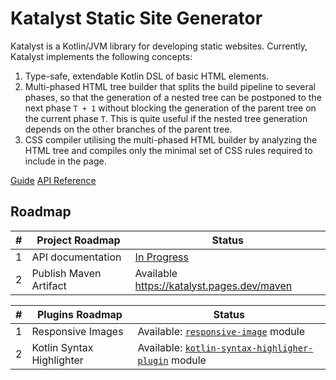 # Katalyst Static Site Generator

Katalyst is a Kotlin/JVM library for developing static websites. Currently, Katalyst implements the following concepts:

1. Type-safe, extendable Kotlin DSL of basic HTML elements.
2. Multi-phased HTML tree builder that splits the build pipeline to several phases, so that the generation of a nested
   tree can be postponed to the next phase `T + 1` without blocking the generation of the parent tree on the current
   phase `T`. This is quite useful if the nested tree generation depends on the other branches of the parent tree.
3. CSS compiler utilising the multi-phased HTML builder by analyzing the HTML tree and compiles only the minimal set of
   CSS rules required to include in the page.

[Guide](https://katalyst.pages.dev) [API Reference](https://katalyst.pages.dev/doc)

## Roadmap

| # | Project Roadmap        | Status                                        |
|---|------------------------|-----------------------------------------------|
| 1 | API documentation      | [In Progress](https://katalyst.pages.dev/doc) |
| 2 | Publish Maven Artifact | Available https://katalyst.pages.dev/maven    |

| # | Plugins Roadmap           | Status                                                                                                                                  |
|---|---------------------------|-----------------------------------------------------------------------------------------------------------------------------------------|
| 1 | Responsive Images         | Available: [`responsive-image`](https://github.com/anandbosetech/Katalyst/tree/main/responsive-image) module                                |
| 2 | Kotlin Syntax Highlighter | Available: [`kotlin-syntax-highligher-plugin`](https://github.com/anandbosetech/Katalyst/tree/main/kotlin-syntax-highlighter-plugin) module |
